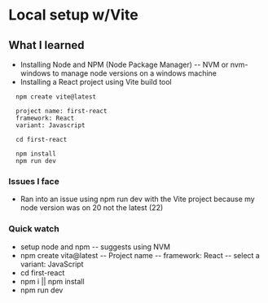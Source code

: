 # Local setup w/Vite

## What I learned
- Installing Node and NPM (Node Package Manager)
  -- NVM or nvm-windows to manage node versions on a windows machine
- Installing a React project using Vite build tool

```
  npm create vite@latest

  project name: first-react
  framework: React
  variant: Javascript

  cd first-react

  npm install
  npm run dev

```

### Issues I face
- Ran into an issue using npm run dev with the Vite project because my node version was on 20 not the latest (22)

### Quick watch
- setup node and npm
  -- suggests using NVM
- npm create vita@latest
  --  Project name
  -- framework: React
  -- select a variant: JavaScript
- cd first-react
- npm i || npm install
- npm run dev

